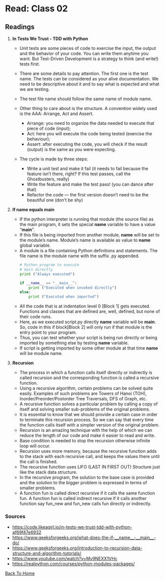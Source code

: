 # Read: Class 02

## Readings

1. **In Tests We Trust - TDD with Python**

    - Unit tests are some pieces of code to exercise the input, the output and the behavior of your code. You can write them anytime you want. But Test-Driven Development is a strategy to think (and write!) tests first.
    - There are some details to pay attention. The first one is the test name. The tests can be considered as your alive documentation. We need to be descriptive about it and to say what is expected and what we are testing.
    - The test file name should follow the same name of module name.
    - Other thing to care about is the structure. A convention widely used is the AAA: Arrange, Act and Assert.

      - Arrange: you need to organize the data needed to execute that piece of code (input);
      - Act: here you will execute the code being tested (exercise the behaviour);
      - Assert: after executing the code, you will check if the result (output) is the same as you were expecting.
    - The cycle is made by three steps:

      - Write a unit test and make it fail (it needs to fail because the feature isn’t there, right? If this test passes, call the Ghostbusters, really)
      - Write the feature and make the test pass! (you can dance after that)
      - Refactor the code — the first version doesn’t need to be the beautiful one (don’t be shy)
2. **If name equals main**

      - If the python interpreter is running that module (the source file) as the main program, it sets the special __name__ variable to have a value “__main__”.
      - If this file is being imported from another module, __name__ will be set to the module’s name. Module’s name is available as value to __name__ global variable. 
      - A module is a file containing Python definitions and statements. The file name is the module name with the suffix .py appended. 
         ```` Python
         # Python program to execute
         # main directly
         print ("Always executed")
         
         if __name__ == "__main__":
             print ("Executed when invoked directly")
         else:
             print ("Executed when imported")
         ````
      - All the code that is at indentation level 0 [Block 1] gets executed. Functions and classes that are defined are, well, defined, but none of their code runs. 
      - Here, as we executed script.py directly __name__ variable will be __main__. So, code in this if block[Block 2] will only run if that module is the entry point to your program. 
      - Thus, you can test whether your script is being run directly or being imported by something else by testing __name__ variable. 
      - If script is getting imported by some other module at that time __name__ will be module name.
3. **Recursion**

      - The process in which a function calls itself directly or indirectly is called recursion and the corresponding function is called a recursive function.
      -  Using a recursive algorithm, certain problems can be solved quite easily. Examples of such problems are Towers of Hanoi (TOH), Inorder/Preorder/Postorder Tree Traversals, DFS of Graph, etc.
      - A recursive function solves a particular problem by calling a copy of itself and solving smaller sub-problems of the original problems.
      - It is essential to know that we should provide a certain case in order to terminate this recursion process. So we can say that every time the function calls itself with a simpler version of the original problem.
      - Recursion is an amazing technique with the help of which we can reduce the length of our code and make it easier to read and write.
      - Base condition is needed to stop the recursion otherwise infinite loop will occur.
      - Recursion uses more memory, because the recursive function adds to the stack with each recursive call, and keeps the values there until the call is finished.
      - The recursive function uses LIFO (LAST IN FIRST OUT) Structure just like the stack data structure.
      - In the recursive program, the solution to the base case is provided and the solution to the bigger problem is expressed in terms of smaller problems. 
      - A function fun is called direct recursive if it calls the same function fun. A function fun is called indirect recursive if it calls another function say fun_new and fun_new calls fun directly or indirectly.

### Sources

- <https://code.likeagirl.io/in-tests-we-trust-tdd-with-python-af69f47e6932>
- <https://www.geeksforgeeks.org/what-does-the-if-__name__-__main__-do/>
- <https://www.geeksforgeeks.org/introduction-to-recursion-data-structure-and-algorithm-tutorials/>
- <https://www.youtube.com/watch?v=Mv9NEXX1VHc>
- <https://realpython.com/courses/python-modules-packages/>

[Back To Home](../README.md)
